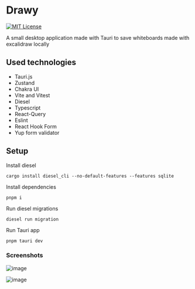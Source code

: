 
# Drawy

[![MIT License](https://img.shields.io/badge/License-MIT-green.svg)](https://choosealicense.com/licenses/mit/)

A small desktop application made with Tauri to save whiteboards made with excalidraw locally


## Used technologies
- Tauri.js
- Zustand
- Chakra UI
- Vite and Vitest
- Diesel
- Typescript
- React-Query
- Eslint
- React Hook Form
- Yup form validator

## Setup

Install diesel 

```
cargo install diesel_cli --no-default-features --features sqlite
```

Install dependencies
```
pnpm i
```

Run diesel migrations
```
diesel run migration
```

Run Tauri app
```
pnpm tauri dev
```

### Screenshots

![image](https://user-images.githubusercontent.com/12194462/235583175-50ff5296-3944-4a8c-bd84-56b32edd153a.png)


![image](https://user-images.githubusercontent.com/12194462/235583294-670b7408-c54c-4eff-9911-808834c616b8.png)



